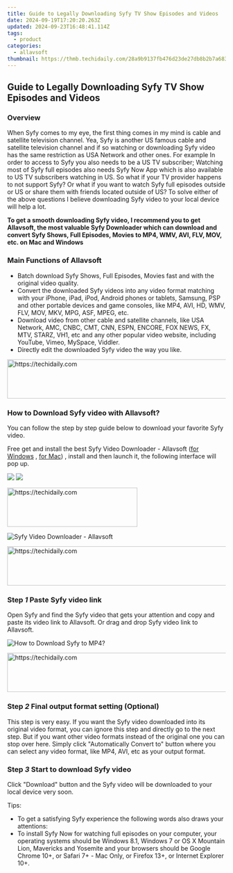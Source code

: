 ```yaml
---
title: Guide to Legally Downloading Syfy TV Show Episodes and Videos
date: 2024-09-19T17:20:20.263Z
updated: 2024-09-23T16:48:41.114Z
tags:
  - product
categories:
  - allavsoft
thumbnail: https://thmb.techidaily.com/28a9b9137fb476d23de27db8b2b7a6831725824f933c103ee7899d28b7a1a357.jpg
---
```


## Guide to Legally Downloading Syfy TV Show Episodes and Videos

### Overview

When Syfy comes to my eye, the first thing comes in my mind is cable and satellite television channel. Yea, Syfy is another US famous cable and satellite television channel and if so watching or downloading Syfy video has the same restriction as USA Network and other ones. For example In order to access to Syfy you also needs to be a US TV subscriber; Watching most of Syfy full episodes also needs Syfy Now App which is also available to US TV subscribers watching in US. So what if your TV provider happens to not support Syfy? Or what if you want to watch Syfy full episodes outside or US or share them with friends located outside of US? To solve either of the above questions I believe downloading Syfy video to your local device will help a lot.

**To get a smooth downloading Syfy video, I recommend you to get Allavsoft, the most valuable Syfy Downloader which can download and convert Syfy Shows, Full Episodes, Movies to MP4, WMV, AVI, FLV, MOV, etc. on Mac and Windows**

### Main Functions of Allavsoft

* Batch download Syfy Shows, Full Episodes, Movies fast and with the original video quality.
* Convert the downloaded Syfy videos into any video format matching with your iPhone, iPad, iPod, Android phones or tablets, Samsung, PSP and other portable devices and game consoles, like MP4, AVI, HD, WMV, FLV, MOV, MKV, MPG, ASF, MPEG, etc.
* Download video from other cable and satellite channels, like USA Network, AMC, CNBC, CMT, CNN, ESPN, ENCORE, FOX NEWS, FX, MTV, STARZ, VH1, etc and any other popular video website, including YouTube, Vimeo, MySpace, Viddler.
* Directly edit the downloaded Syfy video the way you like.

<!-- affiliate ads begin -->
<a href="https://appsumo.8odi.net/c/5597632/2129738/7443" target="_top" id="2129738">
  <img src="//a.impactradius-go.com/display-ad/7443-2129738" border="0" alt="https://techidaily.com" width="728" height="90"/>
</a>
<img height="0" width="0" src="https://appsumo.8odi.net/i/5597632/2129738/7443" style="position:absolute;visibility:hidden;" border="0" />
<!-- affiliate ads end -->

### How to Download Syfy video with Allavsoft?

You can follow the step by step guide below to download your favorite Syfy video.

Free get and install the best Syfy Video Downloader - Allavsoft ([for Windows](https://tools.techidaily.com/allavsoft/products/) , [for Mac](https://tools.techidaily.com/allavsoft/products/)) , install and then launch it, the following interface will pop up.

[![](https://www.allavsoft.com/how-to/../images/how-to/free-download-win.jpg)](https://tools.techidaily.com/allavsoft/products/) [![](https://www.allavsoft.com/how-to/../images/how-to/free-download-mac.jpg)](https://tools.techidaily.com/allavsoft/products/)

<!-- affiliate ads begin -->
<a href="https://laganoo.pxf.io/c/5597632/1528689/16446" target="_top" id="1528689">
  <img src="//a.impactradius-go.com/display-ad/16446-1528689" border="0" alt="https://techidaily.com" width="300" height="90"/>
</a>
<img height="0" width="0" src="https://laganoo.pxf.io/i/5597632/1528689/16446" style="position:absolute;visibility:hidden;" border="0" />
<!-- affiliate ads end -->

![Syfy Video Downloader - Allavsoft](https://www.allavsoft.com/how-to/../images/allavsoft/screen-shot-600.jpg)

<!-- affiliate ads begin -->
<a href="https://appsumo.8odi.net/c/5597632/2075482/7443" target="_top" id="2075482">
  <img src="//a.impactradius-go.com/display-ad/7443-2075482" border="0" alt="https://techidaily.com" width="728" height="90"/>
</a>
<img height="0" width="0" src="https://appsumo.8odi.net/i/5597632/2075482/7443" style="position:absolute;visibility:hidden;" border="0" />
<!-- affiliate ads end -->

### Step _1_ Paste Syfy video link

Open Syfy and find the Syfy video that gets your attention and copy and paste its video link to Allavsoft. Or drag and drop Syfy video link to Allavsoft.

![How to Download Syfy to MP4?](https://www.allavsoft.com/how-to/../images/how-to/dare-dorm-download/download-daredorm.jpg)

<!-- affiliate ads begin -->
<a href="https://aligracehair.sjv.io/c/5597632/1925489/19272" target="_top" id="1925489">
  <img src="//a.impactradius-go.com/display-ad/19272-1925489" border="0" alt="https://techidaily.com" width="728" height="90"/>
</a>
<img height="0" width="0" src="https://aligracehair.sjv.io/i/5597632/1925489/19272" style="position:absolute;visibility:hidden;" border="0" />
<!-- affiliate ads end -->

### Step _2_ Final output format setting (Optional)

This step is very easy. If you want the Syfy video downloaded into its original video format, you can ignore this step and directly go to the next step. But if you want other video formats instead of the original one you can stop over here. Simply click "Automatically Convert to" button where you can select any video format, like MP4, AVI, etc as your output format.

### Step _3_ Start to download Syfy video

Click "Download" button and the Syfy video will be downloaded to your local device very soon.

Tips:

* To get a satisfying Syfy experience the following words also draws your attentions:
* To install Syfy Now for watching full episodes on your computer, your operating systems should be Windows 8.1, Windows 7 or OS X Mountain Lion, Mavericks and Yosemite and your browsers should be Google Chrome 10+, or Safari 7+ - Mac Only, or Firefox 13+, or Internet Explorer 10+.

<ins class="adsbygoogle"
     style="display:block"
     data-ad-format="autorelaxed"
     data-ad-client="ca-pub-7571918770474297"
     data-ad-slot="1223367746"></ins>

<ins class="adsbygoogle"
     style="display:block"
     data-ad-client="ca-pub-7571918770474297"
     data-ad-slot="8358498916"
     data-ad-format="auto"
     data-full-width-responsive="true"></ins>



